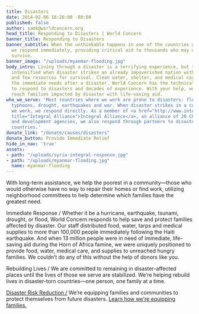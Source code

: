 ```yaml
---
title: Disasters
date: 2014-02-06 16:26:00 -08:00
published: false
author: samk@worldconcern.org
head_title: Responding to Disasters | World Concern
banner_title: Responding to Disasters
banner_subtitle: When the unthinkable happens in one of the countries where we serve,
  we respond immediately, providing critical aid to thousands who may otherwise not
  survive.
banner_image: "/uploads/myanmar-flooding.jpg"
body_intro: Living through a disaster is a terrifying experience, but the crisis is
  intensified when disaster strikes an already impoverished nation with little infrastructure
  and few resources for survival. Clean water, shelter, and medical care are among
  the immediate needs after a disaster. World Concern has the technical expertise
  to respond to disasters and decades of experience. With your help, we’re able to
  reach families impacted by disaster with life-saving aid.
who_we_serve: 'Most countries where we work are prone to disasters: flooding, hurricanes,
  typhoons, drought, earthquakes and war. When disaster strikes in a country where
  we work, we respond directly. As a member of <a href="http://www.integralalliance.org/"
  title="Integral Alliance">Integral Alliance</a>, an alliance of 20 Christian relief
  and development agencies, we also respond through partners to disasters in other
  countries.'
donate_link: "/donate/causes/disasters"
donate_button: Provide Immediate Relief
hide_in_nav: 'true'
assets:
- path: "/uploads/syria-integral-response.jpg"
- path: "/uploads/myanmar-flooding.jpg"
  name: myanmar-flooding
---
```


With long-term assistance, we help the poorest in a community—those who would otherwise have no way to repair their homes or find work, utilizing neighborhood committees to help determine which families have the greatest need.

<div class="panel">
<p><span class="highlight">Immediate Response /</span> Whether it be a hurricane, earthquake, tsunami, drought, or flood, World Concern responds to help save and protect families affected by disaster. Our staff distributed food, water, tarps and medical supplies to more than 100,000 people immediately following the Haiti earthquake. And when 13 million people were in need of immediate, life-saving aid during the Horn of Africa famine, we were uniquely positioned to provide food, water, medical care, and supplies to unreached hungry families. We couldn’t do any of this without the help of donors like you.</p>

<p><span class="highlight">Rebuilding Lives /</span> We are committed to remaining in disaster-affected places until the lives of those we serve are stabilized. We’re helping rebuild lives in disaster-torn countries—one person, one family at a time.</p>

<p><a href="/myconcern/disaster-risk-reduction" title="Learn More About DRR">Disaster Risk Reduction /</a> We’re equipping families and communities to protect themselves from future disasters. <a href="/myconcern/disaster-risk-reduction" title="Learn More About DRR">Learn how we're equipping families.</a></p>
</div>
